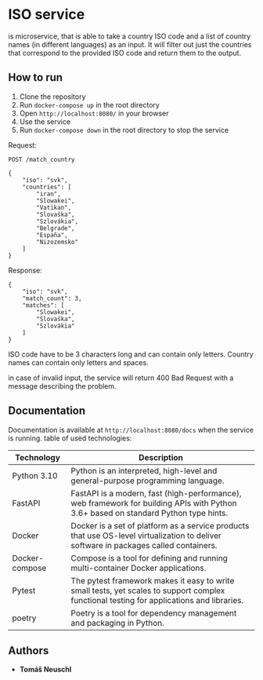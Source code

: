 ISO service
===========
is microservice, that is able to take a country ISO code and a list of country names (in different languages) as an input. It will filter out just the countries that correspond to the provided ISO code and return them to the output.

## How to run
1. Clone the repository
2. Run `docker-compose up` in the root directory
3. Open `http://localhost:8080/` in your browser
4. Use the service
5. Run `docker-compose down` in the root directory to stop the service

Request:

```
POST /match_country

{
	"iso": "svk",
	"countries": [
		"iran",
		"Slowakei",
		"Vatikan",
		"Slovaška",
		"Szlovákia",
		"Belgrade",
		"España",
		"Nizozemsko"
	]
}
```

Response:
```
{
	"iso": "svk",
	"match_count": 3,
	"matches": [
		"Slowakei",
		"Slovaška",
		"Szlovákia"
	]
}
```
ISO code have to be 3 characters long and can contain only letters. Country names can contain only letters and spaces. 

in case of invalid input, the service will return 400 Bad Request with a message describing the problem.

## Documentation
Documentation is available at `http://localhost:8080/docs` when the service is running.
table of used technologies:

| Technology     | Description |
|----------------| --- |
| Python 3.10    | Python is an interpreted, high-level and general-purpose programming language. |
| FastAPI        | FastAPI is a modern, fast (high-performance), web framework for building APIs with Python 3.6+ based on standard Python type hints. |
| Docker         | Docker is a set of platform as a service products that use OS-level virtualization to deliver software in packages called containers. |
| Docker-compose | Compose is a tool for defining and running multi-container Docker applications. |
| Pytest         | The pytest framework makes it easy to write small tests, yet scales to support complex functional testing for applications and libraries. |
| poetry         | Poetry is a tool for dependency management and packaging in Python. |

## Authors

* **Tomáš Neuschl**
